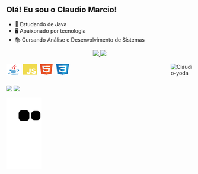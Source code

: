 ## Olá! Eu sou o Claudio Marcio!

- 🌱 Estudando de Java
- 🖥️ Apaixonado por tecnologia
- 📚 Cursando Análise e Desenvolvimento de Sistemas
<div align="center">
  <a href="https://github.com/TheClaudioMarcio">
  <img height="141em" src="https://github-readme-stats.vercel.app/api?username=TheClaudioMarcio&show_icons=true&theme=radical&include_all_commits=true&count_private=true"/>
  <img height="139em" src="https://github-readme-stats.vercel.app/api/top-langs/?username=TheClaudioMarcio&layout=compact&langs_count=7&theme=dracula"/>
  </a>
</div>
  <div style="display: inline_block"><br>
  <img align="center" alt="Claudio-Java" height="30" width="40" src="https://raw.githubusercontent.com/devicons/devicon/master/icons/java/java-original.svg">
  <img align="center" alt="Claudio-Js" height="30" width="40" src="https://raw.githubusercontent.com/devicons/devicon/master/icons/javascript/javascript-plain.svg">
  <img align="center" alt="Claudio-HTML" height="30" width="40" src="https://raw.githubusercontent.com/devicons/devicon/master/icons/html5/html5-original.svg">
  <img align="center" alt="Claudio-CSS" height="30" width="40" src="https://raw.githubusercontent.com/devicons/devicon/master/icons/css3/css3-original.svg">
  <img align="right" alt="Claudio-yoda" width="60" <img align="right" alt="Claudio-yoda" width="60" src="https://c.tenor.com/y2JXkY1pXkwAAAAM/cat-computer.gif">
</div>
  
##
  
<div> 
  <a href = "mailto:@gmail.com"><img src="https://img.shields.io/badge/-Gmail-%23333?style=for-the-badge&logo=gmail&logoColor=white" target="_blank"></a>
  <a href="https://www.linkedin.com/in/claudio-marcio-064816171/" target="_blank"><img src="https://img.shields.io/badge/-LinkedIn-%230077B5?style=for-the-badge&logo=linkedin&logoColor=white" target="_blank"></a> 
 
  ![Snake animation](https://github.com/rafaballerini/rafaballerini/blob/output/github-contribution-grid-snake.svg)
 
</div>
